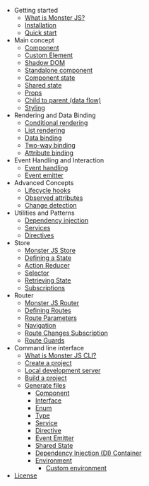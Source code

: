 - Getting started
    - [What is Monster JS?](/?id=what-is-monster-js)
    - [Installation](getting-started/installation.md)
    - [Quick start](getting-started/quick-start.md)
- Main concept
    - [Component](main-concept/component.md)
    - [Custom Element](main-concept/custom-element.md)
    - [Shadow DOM](main-concept/shadow-dom.md)
    - [Standalone component](main-concept/standalone-component.md)
    - [Component state](main-concept/component-state.md)
    - [Shared state](main-concept/shared-state.md)
    - [Props](main-concept/props.md)
    - [Child to parent (data flow)](main-concept/child-to-parent-data-flow.md)
    - [Styling](main-concept/styling.md)
- Rendering and Data Binding
    - [Conditional rendering](main-concept/conditional-rendering.md)
    - [List rendering](main-concept/list-rendering.md)
    - [Data binding](main-concept/data-binding.md)
    - [Two-way binding](main-concept/two-way-binding.md)
    - [Attribute binding](main-concept/attribute-binding.md)
- Event Handling and Interaction
    - [Event handling](main-concept/event-handling.md)
    - [Event emitter](main-concept/event-emitter.md)
- Advanced Concepts
    - [Lifecycle hooks](main-concept/lifecycle-hooks.md)
    - [Observed attributes](main-concept/observed-attributes.md)
    - [Change detection](main-concept/change-detection.md)
- Utilities and Patterns
    - [Dependency injection](main-concept/dependency-injection.md)
    - [Services](main-concept/services.md)
    - [Directives](main-concept/directives.md)
- Store
    - [Monster JS Store](store/monster-js-store.md)
    - [Defining a State](store/defining-a-state.md)
    - [Action Reducer](store/action-reducer.md)
    - [Selector](store/selectors.md)
    - [Retrieving State](store/retrieving-state.md)
    - [Subscriptions](store/subscriptions.md)
- Router
    - [Monster JS Router](router/monster-js-router.md)
    - [Defining Routes](router/defining-routes.md)
    - [Route Parameters](router/route-parameters.md)
    - [Navigation](router/navigation.md)
    - [Route Changes Subscription](router/route-changes-subscription.md)
    - [Route Guards](router/route-guard.md)
- Command line interface
    - [What is Monster JS CLI?](cli/what-is-monster-js-cli.md)
    - [Create a project](cli/create-a-project.md)
    - [Local development server](cli/local-development-server.md)
    - [Build a project](cli/build-a-project.md)
    - [Generate files](cli/generate-files.md)
        - [Component](/cli/generate-files?id=generate-a-component)
        - [Interface](/cli/generate-files?id=generate-an-interface)
        - [Enum](/cli/generate-files?id=generate-an-enum)
        - [Type](/cli/generate-files?id=generate-a-type)
        - [Service](/cli/generate-files?id=generate-a-service)
        - [Directive](/cli/generate-files?id=generate-a-directive)
        - [Event Emitter](/cli/generate-files?id=generate-an-event-emitter)
        - [Shared State](/cli/generate-files?id=generate-shared-state)
        - [Dependency Injection (DI) Container](/cli/generate-files?id=generate-a-di-container)
        - [Environment](/cli/generate-files?id=generate-environment-files)
            - [Custom environment](/cli/generate-files?id=custom-environment)
- [License](license.md)
